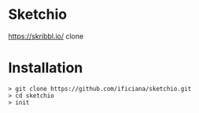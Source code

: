 # Sketchio
https://skribbl.io/ clone

# Installation

```git
> git clone https://github.com/ificiana/sketchio.git
> cd sketchio
> init
```

